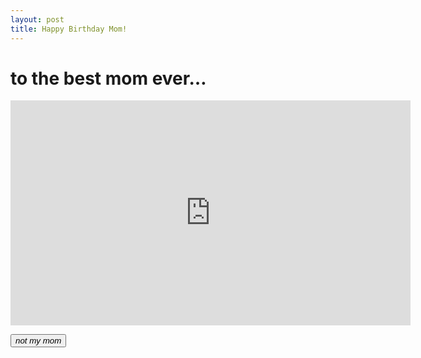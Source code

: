 ```yaml
---
layout: post
title: Happy Birthday Mom!
---
```


<h1>to the best mom ever&hellip;</h1>

<iframe width="640" height="360" src="http://www.youtube.com/embed/lOWFYLXBYZk?feature=player_detailpage" frameborder="0" allowfullscreen></iframe>

<p><button class="btn btn-link"><i class="icon-arrow-up">not my mom</i></button></p>